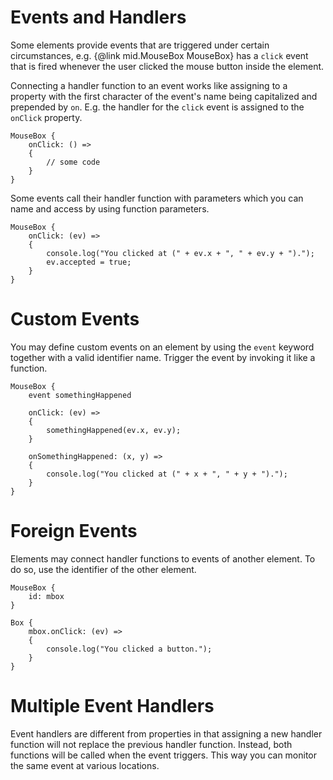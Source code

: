 # Events and Handlers

Some elements provide events that are triggered under certain circumstances,
e.g. {@link mid.MouseBox MouseBox} has a `click` event that is fired whenever
the user clicked the mouse button inside the element.

Connecting a handler function to an event works like assigning to a property
with the first character of the event's name being capitalized and prepended
by `on`. E.g. the handler for the `click` event is assigned to the `onClick`
property.

    MouseBox {
        onClick: () =>
        {
            // some code
        }
    }

Some events call their handler function with parameters which you can name and access by
using function parameters.

    MouseBox {
        onClick: (ev) =>
        {
            console.log("You clicked at (" + ev.x + ", " + ev.y + ").");
            ev.accepted = true;
        }
    }

# Custom Events

You may define custom events on an element by using the `event` keyword together with a valid identifier name.
Trigger the event by invoking it like a function.

    MouseBox {
        event somethingHappened

        onClick: (ev) =>
        {
            somethingHappened(ev.x, ev.y);
        }

        onSomethingHappened: (x, y) =>
        {
            console.log("You clicked at (" + x + ", " + y + ").");
        }
    }

# Foreign Events

Elements may connect handler functions to events of another element. To do so,
use the identifier of the other element.

    MouseBox {
        id: mbox
    }

    Box {
        mbox.onClick: (ev) =>
        {
            console.log("You clicked a button.");
        }
    }

# Multiple Event Handlers

Event handlers are different from properties in that assigning a new handler function will
not replace the previous handler function. Instead, both functions will be called when
the event triggers. This way you can monitor the same event at various locations.
